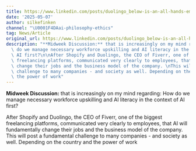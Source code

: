 ```yaml
---
title: https://www.linkedin.com/posts/duolingo_below-is-an-all-hands-email-from-our-activity-7322560534824865792-l9vh/
date: '2025-05-07'
author: silkefinken
channel: "\U0001F4DAai-philosophy-ethics"
tag: News/Article
original_url: https://www.linkedin.com/posts/duolingo_below-is-an-all-hands-email-from-our-activity-7322560534824865792-l9vh/
description: "**Midweek Discussion:** that is increasingly on my mind regarding: How\
  \ do we manage necessary workforce upskilling and AI literacy in the context of\
  \ AI first?\n\nAfter Shopify and Duolingo, the CEO of Fiverr, one of the biggest\
  \ freelancing platforms, communicated very clearly to employees, that AI will fundamentally\
  \ change their jobs and the business model of the company. \nThis will post a fundamental\
  \ challenge to many companies - and society as well. Depending on the country and\
  \ the power of work"
---
```


**Midweek Discussion:** that is increasingly on my mind regarding: How do we manage necessary workforce upskilling and AI literacy in the context of AI first?

After Shopify and Duolingo, the CEO of Fiverr, one of the biggest freelancing platforms, communicated very clearly to employees, that AI will fundamentally change their jobs and the business model of the company. 
This will post a fundamental challenge to many companies - and society as well. Depending on the country and the power of work